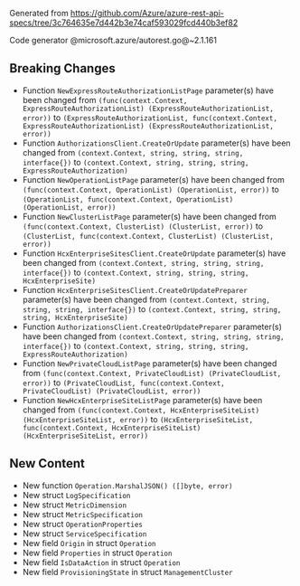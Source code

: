 Generated from https://github.com/Azure/azure-rest-api-specs/tree/3c764635e7d442b3e74caf593029fcd440b3ef82

Code generator @microsoft.azure/autorest.go@~2.1.161

## Breaking Changes

- Function `NewExpressRouteAuthorizationListPage` parameter(s) have been changed from `(func(context.Context, ExpressRouteAuthorizationList) (ExpressRouteAuthorizationList, error))` to `(ExpressRouteAuthorizationList, func(context.Context, ExpressRouteAuthorizationList) (ExpressRouteAuthorizationList, error))`
- Function `AuthorizationsClient.CreateOrUpdate` parameter(s) have been changed from `(context.Context, string, string, string, interface{})` to `(context.Context, string, string, string, ExpressRouteAuthorization)`
- Function `NewOperationListPage` parameter(s) have been changed from `(func(context.Context, OperationList) (OperationList, error))` to `(OperationList, func(context.Context, OperationList) (OperationList, error))`
- Function `NewClusterListPage` parameter(s) have been changed from `(func(context.Context, ClusterList) (ClusterList, error))` to `(ClusterList, func(context.Context, ClusterList) (ClusterList, error))`
- Function `HcxEnterpriseSitesClient.CreateOrUpdate` parameter(s) have been changed from `(context.Context, string, string, string, interface{})` to `(context.Context, string, string, string, HcxEnterpriseSite)`
- Function `HcxEnterpriseSitesClient.CreateOrUpdatePreparer` parameter(s) have been changed from `(context.Context, string, string, string, interface{})` to `(context.Context, string, string, string, HcxEnterpriseSite)`
- Function `AuthorizationsClient.CreateOrUpdatePreparer` parameter(s) have been changed from `(context.Context, string, string, string, interface{})` to `(context.Context, string, string, string, ExpressRouteAuthorization)`
- Function `NewPrivateCloudListPage` parameter(s) have been changed from `(func(context.Context, PrivateCloudList) (PrivateCloudList, error))` to `(PrivateCloudList, func(context.Context, PrivateCloudList) (PrivateCloudList, error))`
- Function `NewHcxEnterpriseSiteListPage` parameter(s) have been changed from `(func(context.Context, HcxEnterpriseSiteList) (HcxEnterpriseSiteList, error))` to `(HcxEnterpriseSiteList, func(context.Context, HcxEnterpriseSiteList) (HcxEnterpriseSiteList, error))`

## New Content

- New function `Operation.MarshalJSON() ([]byte, error)`
- New struct `LogSpecification`
- New struct `MetricDimension`
- New struct `MetricSpecification`
- New struct `OperationProperties`
- New struct `ServiceSpecification`
- New field `Origin` in struct `Operation`
- New field `Properties` in struct `Operation`
- New field `IsDataAction` in struct `Operation`
- New field `ProvisioningState` in struct `ManagementCluster`
